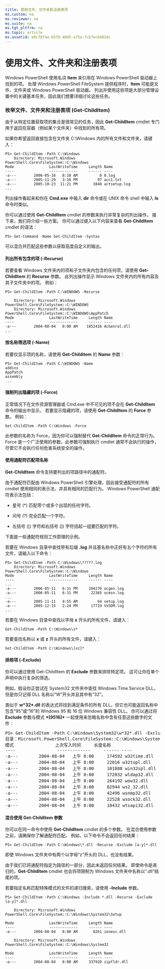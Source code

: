 ```yaml
---
title: 使用文件、文件夹和注册表项
ms.custom: na
ms.reviewer: na
ms.suite: na
ms.tgt_pltfrm: na
ms.topic: article
ms.assetid: e6cf87aa-b5f8-48d5-a75a-7cb7ecb482dc
---
```

# 使用文件、文件夹和注册表项
Windows PowerShell 使用名词 **Item** 来引用在 Windows PowerShell 驱动器上找到的项。 处理 Windows PowerShell FileSystem 提供程序时，**Item** 可能是文件、文件夹或 Windows PowerShell 驱动器。 列出并使用这些项是大部分管理设置中的关键基本任务，因此我们想要详细讨论这些任务。

### 枚举文件、文件夹和注册表项 (Get-ChildItem)
由于从特定位置获取项的集合是很常见的任务，因此 **Get-ChildItem** cmdlet 专门用于返回在容器（例如某个文件夹）中找到的所有项。

如果你希望返回直接包含在文件夹 C:\Windows 内的所有文件和文件夹，请键入：

```
PS> Get-ChildItem -Path C:\Windows
    Directory: Microsoft.Windows PowerShell.Core\FileSystem::C:\Windows
Mode                LastWriteTime     Length Name
----                -------------     ------ ----
-a---        2006-05-16   8:10 AM          0 0.log
-a---        2005-11-29   3:16 PM         97 acc1.txt
-a---        2005-10-23  11:21 PM       3848 actsetup.log
...
```

列出操作看起来和你在 **Cmd.exe** 中输入 **dir** 命令或在 UNIX 命令 shell 中输入 **ls** 命令时类似。

你可以通过使用 **Get-ChildItem** cmdlet 的参数来执行非常复杂的列出操作。 接下来，我们将介绍一些方案。 你可以通过键入以下内容来查看 **Get-ChildItem** cmdlet 的语法：

```
PS> Get-Command -Name Get-ChildItem -Syntax
```

可以混合并匹配这些参数以获取高度自定义的输出。

#### 列出所有包含的项 (-Recurse)
若要查看 Windows 文件夹内的项和子文件夹内包含的任何项，请使用 **Get-ChildItem** 的 **Recurse** 参数。 此列出操作显示 Windows 文件夹内的所有内容及其子文件夹中的项。 例如：

```
PS> Get-ChildItem -Path C:\WINDOWS -Recurse

    Directory: Microsoft.Windows PowerShell.Core\FileSystem::C:\WINDOWS
    Directory: Microsoft.Windows PowerShell.Core\FileSystem::C:\WINDOWS\AppPatch
Mode                LastWriteTime     Length Name
----                -------------     ------ ----
-a---        2004-08-04   8:00 AM    1852416 AcGenral.dll
...
```

#### 按名称筛选项 (-Name)
若要仅显示项的名称，请使用 **Get-Childitem** 的 **Name** 参数：

```
PS> Get-ChildItem -Path C:\WINDOWS -Name
addins
AppPatch
assembly
...
```

#### 强制列出隐藏的项 (-Force)
正常情况下在文件资源管理器或 Cmd.exe 中不可见的项不会在 **Get-ChildItem** 命令的输出中显示。 若要显示隐藏的项，请使用 **Get-ChildItem** 的 **Force** 参数。 例如：

```
Get-ChildItem -Path C:\Windows -Force
```

此参数的名称为 Force，因为你可以强制替代 **Get-ChildItem** 命令的正常行为。 Force 是一个广泛使用的参数，此参数可强制执行 cmdlet 通常不会执行的操作，尽管它不会执行任何危害系统安全的操作。

#### 使用通配符匹配项名称
**Get-ChildItem** 命令支持要列出的项路径中的通配符。

由于通配符匹配由 Windows PowerShell 引擎处理，因此接受通配符的所有 cmdlet 使用相同的表示法，并具有相同的匹配行为。 Windows PowerShell 通配符表示法包括：

-   星号 (*) 匹配零个或多个出现的任何字符。

-   问号 (?) 完全匹配一个字符。

-   左括号 ([) 字符和右括号 (]) 字符括起一组要匹配的字符。

下面是一些通配符规则工作原理的示例。

若要在 Windows 目录中查找带有后缀 **.log** 并且基名称中正好有五个字符的所有文件，请输入以下命令：

```
PS> Get-ChildItem -Path C:\Windows\?????.log
    Directory: Microsoft.Windows PowerShell.Core\FileSystem::C:\Windows
Mode                LastWriteTime     Length Name
----                -------------     ------ ----
...
-a---        2006-05-11   6:31 PM     204276 ocgen.log
-a---        2006-05-11   6:31 PM      22365 ocmsn.log
...
-a---        2005-11-11   4:55 AM         64 setup.log
-a---        2005-12-15   2:24 PM      17719 VxSDM.log
...
```

若要在 Windows 目录中查找以字母 **x** 开头的所有文件，请键入：

```
Get-ChildItem -Path C:\Windows\x*
```

若要查找名称以 **x** 或 **z** 开头的所有文件，请键入：

```
Get-ChildItem -Path C:\Windows\[xz]*
```

#### 排除项 (-Exclude)
你可以通过使用 Get-ChildItem 的 **Exclude** 参数来排除特定项。 这可让你在单个声明中执行复杂的筛选。

例如，假设你正尝试在 System32 文件夹中查找 Windows Time Service DLL，但是你只记得 DLL 名称以“W”开头并且其中有“32”。

类似于 **w&#42;32&#42;.dll** 的表达式将找到满足条件的所有 DLL，但它也可能返回名称中包含“95”或“16”的 Windows 95 和 16 位 Windows 兼容性 DLL。 你可以通过将 **Exclude** 参数与模式 **&#42;[9516]&#42;** 一起使用来忽略名称中含有任意这些数字的文件：

<pre>PS> Get-ChildItem -Path C:\Windows\System32\w*32*.dll -Exclude *[9516]*
目录：Microsoft.PowerShell.Core\FileSystem::C:\Windows\System32
模式                上次写入时间     长度名称
----                -------------     ------ ----
-a---        2004-08-04   上午 8:00     174592 w32time.dll
-a---        2004-08-04   上午 8:00     22016 w32topl.dll
-a---        2004-08-04   上午 8:00     101888 win32spl.dll
-a---        2004-08-04   上午 8:00     172032 wldap32.dll
-a---        2004-08-04   上午 8:00     264192 wow32.dll
-a---        2004-08-04   上午 8:00     82944 ws2_32.dll
-a---        2004-08-04   上午 8:00     42496 wsnmp32.dll
-a---        2004-08-04   上午 8:00     22528 wsock32.dll
-a---        2004-08-04   上午 8:00     18432 wtsapi32.dll</pre>

#### 混合使用 Get-ChildItem 参数
你可以在同一命令中使用 **Get-ChildItem** cmdlet 的多个参数。 在混合使用参数之前，请确保你了解通配符匹配。 例如，以下命令不会返回任何结果：

```
PS> Get-ChildItem -Path C:\Windows\*.dll -Recurse -Exclude [a-y]*.dll
```

即使 Windows 文件夹中有两个以字母“z”开头的 DLL，也没有结果。

由于我们已将通配符指定为路径的一部分，因此未返回任何结果。 即使命令是递归的，**Get-ChildItem** cmdlet 也会将项限制为 Windows 文件夹中名称以“.dll”结尾的项。

若要指定名称匹配特殊模式的文件的递归搜索，请使用 **-Include** 参数。

```
PS> Get-ChildItem -Path C:\Windows -Include *.dll -Recurse -Exclude [a-y]*.dll

    Directory: Microsoft.Windows PowerShell.Core\FileSystem::C:\Windows\System32\Setup

Mode                LastWriteTime     Length Name
----                -------------     ------ ----
-a---        2004-08-04   8:00 AM       8261 zoneoc.dll

    Directory: Microsoft.Windows PowerShell.Core\FileSystem::C:\Windows\System32

Mode                LastWriteTime     Length Name
----                -------------     ------ ----
-a---        2004-08-04   8:00 AM     337920 zipfldr.dll
```



<!--HONumber=Apr16_HO1-->


